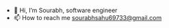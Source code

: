 
- 👋 Hi, I’m Sourabh, software engineer
- 📫 How to reach me sourabhsahu69733@gmail.com

<!---
sourabh69733/sourabh69733 is a ✨ special ✨ repository because its `README.md` (this file) appears on your GitHub profile.
You can click the Preview link to take a look at your changes.
--->
